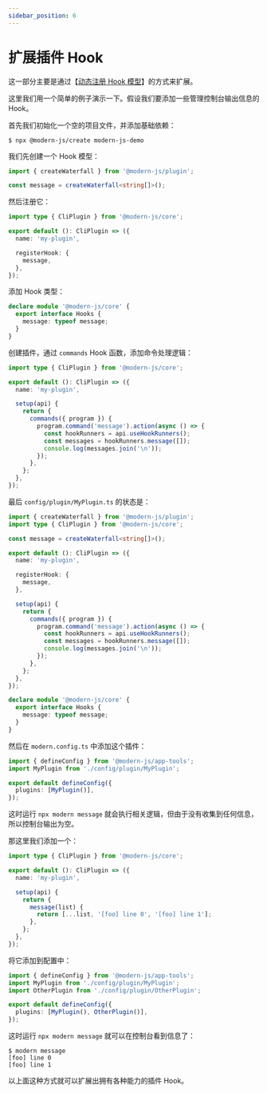 ```yaml
---
sidebar_position: 6
---
```


# 扩展插件 Hook

这一部分主要是通过【[动态注册 Hook 模型](/docs/apis/runtime/plugin/manager#动态注册-hook-模型)】的方式来扩展。

这里我们用一个简单的例子演示一下。假设我们要添加一些管理控制台输出信息的 Hook。

首先我们初始化一个空的项目文件，并添加基础依赖：

```console
$ npx @modern-js/create modern-js-demo
```

我们先创建一个 Hook 模型：

```ts title=config/plugin/MyPlugin.ts
import { createWaterfall } from '@modern-js/plugin';

const message = createWaterfall<string[]>();
```

然后注册它：

```ts title=config/plugin/MyPlugin.ts
import type { CliPlugin } from '@modern-js/core';

export default (): CliPlugin => ({
  name: 'my-plugin',

  registerHook: {
    message,
  },
});
```

添加 Hook 类型：

```ts title=config/plugin/MyPlugin.ts
declare module '@modern-js/core' {
  export interface Hooks {
    message: typeof message;
  }
}
```

创建插件，通过 `commands` Hook 函数，添加命令处理逻辑：

```ts title=config/plugin/MyPlugin.ts
import type { CliPlugin } from '@modern-js/core';

export default (): CliPlugin => ({
  name: 'my-plugin',

  setup(api) {
    return {
      commands({ program }) {
        program.command('message').action(async () => {
          const hookRunners = api.useHookRunners();
          const messages = hookRunners.message([]);
          console.log(messages.join('\n'));
        });
      },
    };
  },
});
```

最后 `config/plugin/MyPlugin.ts` 的状态是：

```ts title=config/plugin/MyPlugin.ts
import { createWaterfall } from '@modern-js/plugin';
import type { CliPlugin } from '@modern-js/core';

const message = createWaterfall<string[]>();

export default (): CliPlugin => ({
  name: 'my-plugin',

  registerHook: {
    message,
  },

  setup(api) {
    return {
      commands({ program }) {
        program.command('message').action(async () => {
          const hookRunners = api.useHookRunners();
          const messages = hookRunners.message([]);
          console.log(messages.join('\n'));
        });
      },
    };
  },
});

declare module '@modern-js/core' {
  export interface Hooks {
    message: typeof message;
  }
}
```

然后在 `modern.config.ts` 中添加这个插件：

```ts title="modern.config.ts"
import { defineConfig } from '@modern-js/app-tools';
import MyPlugin from './config/plugin/MyPlugin';

export default defineConfig({
  plugins: [MyPlugin()],
});
```

这时运行 `npx modern message` 就会执行相关逻辑，但由于没有收集到任何信息，所以控制台输出为空。

那这里我们添加一个：

```ts title=config/plugin/OtherPlugin.ts
import type { CliPlugin } from '@modern-js/core';

export default (): CliPlugin => ({
  name: 'my-plugin',

  setup(api) {
    return {
      message(list) {
        return [...list, '[foo] line 0', '[foo] line 1'];
      },
    };
  },
});
```

将它添加到配置中：

```ts title="modern.config.ts"
import { defineConfig } from '@modern-js/app-tools';
import MyPlugin from './config/plugin/MyPlugin';
import OtherPlugin from './config/plugin/OtherPlugin';

export default defineConfig({
  plugins: [MyPlugin(), OtherPlugin()],
});
```

这时运行 `npx modern message` 就可以在控制台看到信息了：

```console
$ modern message
[foo] line 0
[foo] line 1
```

以上面这种方式就可以扩展出拥有各种能力的插件 Hook。

